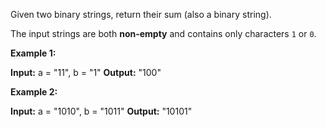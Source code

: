 
Given two binary strings, return their sum (also a binary string).

The input strings are both  **non-empty**  and contains only characters  `1`  or `0`.

**Example 1:**

**Input:** a = "11", b = "1"
**Output:** "100"

**Example 2:**

**Input:** a = "1010", b = "1011"
**Output:** "10101"
